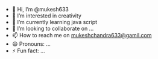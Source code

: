 - 👋 Hi, I’m @mukesh633
- 👀 I’m interested in creativity
- 🌱 I’m currently learning java script
- 💞️ I’m looking to collaborate on ...
- 📫 How to reach me on mukeshchandra633@gamil.com
- 😄 Pronouns: ...
- ⚡ Fun fact: ...

<!---
mukesh633/mukesh633 is a ✨ special ✨ repository because its `README.md` (this file) appears on your GitHub profile.
You can click the Preview link to take a look at your changes.
--->
